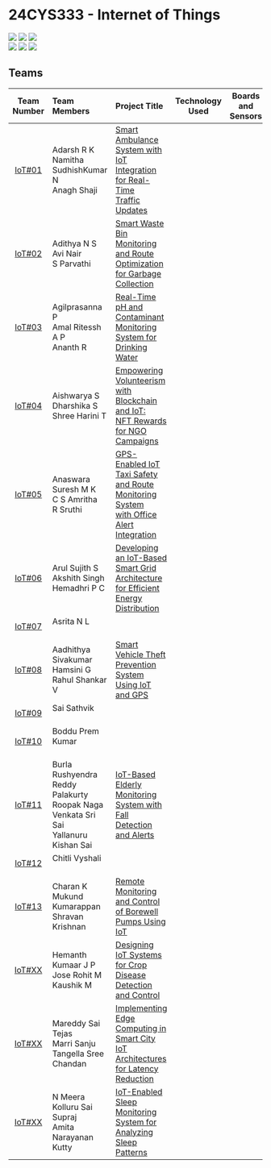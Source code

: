 # 24CYS333 - Internet of Things
![](https://img.shields.io/badge/Batch-22CYS-lightgreen) ![](https://img.shields.io/badge/UG-blue) ![](https://img.shields.io/badge/Subject-IoT-blue)
<br/>
![](https://img.shields.io/badge/Lecture-2-orange) ![](https://img.shields.io/badge/Practical-3-orange) ![](https://img.shields.io/badge/Credits-3-orange) <br/>

## Teams

|        Team Number      | Team Members | Project Title | Technology Used | Boards and Sensors | 
|:-----------------------:|:-------------|:-------------|:----------:|:----------:|
|  [IoT#01](Projects/IoT01)     | Adarsh R K <br/> Namitha SudhishKumar N <br/> Anagh Shaji  | [Smart Ambulance System with IoT Integration for Real-Time <br/> Traffic Updates](Projects/IoT01)   | |
|  [IoT#02](Projects/IoT02)     | Adithya N S <br/> Avi Nair <br/> S Parvathi | [Smart Waste Bin Monitoring and Route Optimization for Garbage Collection](Projects/IoT02) | |
|  [IoT#03](Projects/IoT03)     | Agilprasanna P <br/> Amal Ritessh A P <br/> Ananth R | [Real-Time pH and Contaminant Monitoring System for Drinking Water](Projects/IoT03)  | |
|  [IoT#04](Projects/IoT04)     | Aishwarya S <br/> Dharshika S <br/> Shree Harini T | [Empowering Volunteerism with Blockchain and IoT:<br/> NFT Rewards for NGO Campaigns](Projects/IoT04)  | |
|  [IoT#05](Projects/IoT05)     | Anaswara Suresh M K <br/> C S Amritha <br/> R Sruthi | [GPS-Enabled IoT Taxi Safety and Route Monitoring System <br/> with Office Alert Integration](Projects/IoT05)    |      |
|  [IoT#06](Projects/IoT06)     | Arul Sujith S <br/> Akshith Singh <br/> Hemadhri P C | [Developing an IoT-Based Smart Grid Architecture <br/> for Efficient Energy Distribution](Projects/IoT06) | |
|  [IoT#07](Projects/IoT07)     | Asrita N L <br/> <br/> | [](Projects/IoT07) | |
|  [IoT#08](Projects/IoT08)     | Aadhithya Sivakumar <br/> Hamsini G <br/> Rahul Shankar V | [Smart Vehicle Theft Prevention System Using IoT and GPS](Projects/IoT08) | |
|  [IoT#09](Projects/IoT09)     | Sai Sathvik <br/> <br/> | [](Projects/IoT09) | |
|  [IoT#10](Projects/IoT10)     | Boddu Prem Kumar <br/> <br/> | [](Projects/IoT10) | |
|  [IoT#11](Projects/IoT11)     | Burla Rushyendra Reddy <br/> Palakurty Roopak Naga Venkata Sri Sai <br/> Yallanuru Kishan Sai | [IoT-Based Elderly Monitoring System with <br/> Fall Detection and Alerts](Projects/IoT11) | |
|  [IoT#12](Projects/IoT12)     | Chitli Vyshali <br/>  <br/>  | [](Projects/IoT12) | |
|  [IoT#13](Projects/IoT13)     | Charan K <br/> Mukund Kumarappan <br/> Shravan Krishnan | [Remote Monitoring and Control of Borewell Pumps Using IoT](Projects/IoT13) | 
|  [IoT#XX](IoTXX.md)     | Hemanth Kumaar J P <br/> Jose Rohit M <br/> Kaushik M | [Designing IoT Systems for Crop Disease Detection and Control](IoTXX.md)  | | 
|  [IoT#XX](IoTXX.md)     | Mareddy Sai Tejas <br/> Marri Sanju <br/> Tangella Sree Chandan | [Implementing Edge Computing in Smart City IoT <br/> Architectures for Latency Reduction](IoTXX.md)  | 
|  [IoT#XX](IoTXX.md)     | N Meera <br/> Kolluru Sai Supraj <br/> Amita Narayanan Kutty | [IoT-Enabled Sleep Monitoring System for Analyzing Sleep Patterns](IoTXX.md) | 

